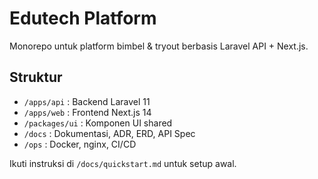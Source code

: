 # Edutech Platform

Monorepo untuk platform bimbel & tryout berbasis Laravel API + Next.js.

## Struktur
- `/apps/api` : Backend Laravel 11
- `/apps/web` : Frontend Next.js 14
- `/packages/ui` : Komponen UI shared
- `/docs` : Dokumentasi, ADR, ERD, API Spec
- `/ops` : Docker, nginx, CI/CD

Ikuti instruksi di `/docs/quickstart.md` untuk setup awal.

